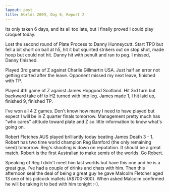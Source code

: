 ```yaml
---
layout: post
title: Worlds 2009, Day 6, Report 2
---
```

<p>Its only taken 6 days, and its all too late, but I finally proved I could play croquet today.</p>
<p>Lost the second round of Plate Process to Danny Hunneycutt. Start TPO but fell a bit short on ball at h5, hit it but squirted strikers out on stop shot, made hoop but could not hit. Danny hit with penult and ran to peg. I missed, Danny finished.</p>
<p>Played 3rd game of Z against Charlie Gillmartin USA. Just half an error not getting started after the leave. Opponent missed my next leave, finished with TP.</p>
<p>Played 4th game of Z against James Hopgood Scotland. Hit 3rd turn but backward take off to H2 turned with into leg. James made 1, I hit laid up, finished 9, finished TP.</p>
<p>I've won all 4 Z games. Don't know how many I need to have played but expect I will be in Z quarter finals tomorrow. Management&nbsp;pretty much has "who cares" attitude toward plate and Z so little information to know what's going on.</p>
<p>Robert Fletches AUS played brilliantly today beating James Death 3 - 1. Robert has two time world champion Reg Bamford (the only remaining seed) tomorrow. Reg's shooting is down on reputation. It should be a great match. Robert is the first Australian to make semis of the worlds. Go Robert.</p>
<p>Speaking of Reg I didn't meet him last worlds but have this one and he is a great guy. I've had a couple of drinks and chats with him. Then this afternoon seal the deal of being a great guy he gave Malcolm Fletcher aged 13 one of his pidcock mallets (A$700-800). When asked Malcolm confirmed he will be taking it to bed with him tonight :-).</p>

